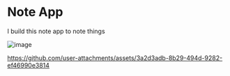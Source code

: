 # Note App
I build this note app to note things

![image](https://github.com/user-attachments/assets/7062f4e9-71e6-4899-89cc-109362fdf93c)

https://github.com/user-attachments/assets/3a2d3adb-8b29-494d-9282-ef46990e3814
